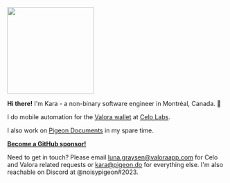 <img src="https://user-images.githubusercontent.com/6799989/125539874-fdbae42a-9e6b-4c49-8dcc-019cc4f9896d.png" width="200" height="200">

**Hi there!** I'm Kara - a non-binary software engineer in Montréal, Canada. :wave: 

I do mobile automation for the [Valora wallet](https://github.com/celo-org/wallet) at [Celo Labs](https://clabs.co).

I also work on [Pigeon Documents](https://github.com/noisypigeon/pigeon-documents) in my spare time.

[**Become a GitHub sponsor!**](https://github.com/sponsors/noisypigeon)

Need to get in touch? Please email [luna.graysen@valoraapp.com](mailto:luna.graysen@valoraapp.com) for Celo and Valora related requests or [kara@pigeon.do](mailto:kara@pigeon.do) for everything else. I'm also reachable on Discord at @noisypigeon#2023.
